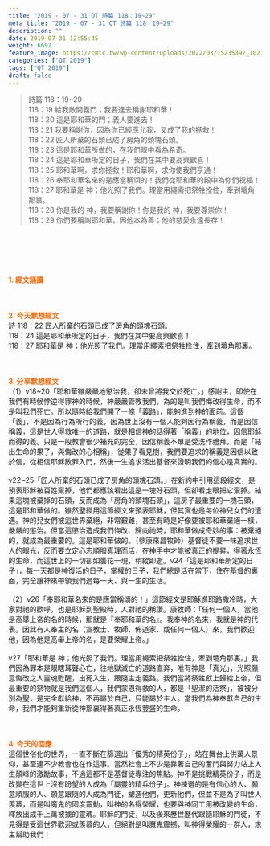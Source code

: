 ```yaml
---
title: "2019 - 07 - 31 QT 詩篇 118：19~29"
meta_title: "2019 - 07 - 31 QT 詩篇 118：19~29"
description: ""
date: 2019-07-31 12:55:45
weight: 6692
feature_image: https://cmtc.tw/wp-content/uploads/2022/03/15235392_10211799862337740_180693556567566654_o-1.webp
categories: ["QT 2019"]
tags: ["QT 2019"]
draft: false
---
```


<blockquote>詩篇 118：19~29<br />
118：19 給我敞開義門；我要進去稱謝耶和華！<br />
118：20 這是耶和華的門；義人要進去！<br />
118：21 我要稱謝你，因為你已經應允我，又成了我的拯救！<br />
118：22 匠人所棄的石頭已成了房角的頭塊石頭。<br />
118：23 這是耶和華所做的，在我們眼中看為希奇。<br />
118：24 這是耶和華所定的日子，我們在其中要高興歡喜！<br />
118：25 耶和華啊，求你拯救！耶和華啊，求你使我們亨通！<br />
118：26 奉耶和華名來的是應當稱頌的！我們從耶和華的殿中為你們祝福！<br />
118：27 耶和華是 神；他光照了我們。理當用繩索把祭牲拴住，牽到壇角那裏。<br />
118：28 你是我的 神，我要稱謝你！你是我的 神，我要尊崇你！<br />
118：29 你們要稱謝耶和華，因他本為善；他的慈愛永遠長存！</blockquote><br />
&nbsp;<br />
<br />
&nbsp;<br />
<br />
<span style="color: #ff6600;"><strong>1. </strong><strong>經文誦讀</strong></span><br />
<br />
<span style="color: #ff6600;"><strong> </strong></span><br />
<br />
<span style="color: #ff6600;"><strong>2. 今天默想</strong><strong>經文<br />
</strong></span>詩 118：22 匠人所棄的石頭已成了房角的頭塊石頭。<br />
118：24 這是耶和華所定的日子，我們在其中要高興歡喜！<br />
118：27 耶和華是 神；他光照了我們。理當用繩索把祭牲拴住，牽到壇角那裏。<br />
<br />
&nbsp;<br />
<br />
<span style="color: #ff6600;"><strong>3. 分享默想經文<br />
</strong></span>（1）v18~20「耶和華雖嚴嚴地懲治我，卻未曾將我交於死亡。」感謝主，即使在我們有時候悖逆得罪神的時候，神嚴嚴管教我們，為的是叫我們悔改得生命，而不是叫我們死亡。所以隨時給我們開了一條「義路」，能夠進到神的面前。這個「義」，不是因為行為所行的義，因為世上沒有一個人能夠因行為稱義，而是因信稱義，這是世人得救唯一的道路，就是相信神的話得著「稱義」的地位，因信耶穌而得的義。只是一般教會很少補充的完全，因信稱義不單是受洗作禮拜，而是「結出生命的果子，與悔改的心相稱」，從果子看見樹，我們要追求的稱義是因信以致於信，從相信耶穌赦罪入門，然後一生追求活出基督來證明我們的信心是真實的。<br />
<br />
v22~25「匠人所棄的石頭已成了房角的頭塊石頭。」在新約中引用這段經文，是預表耶穌被百姓棄掉，他們都應該看出這是一塊好石頭，但卻看走眼把它棄掉。結果這塊被棄掉的石頭，反而成為「房角的頭塊石頭」，這房子最重要的一塊石頭，這是耶和華做的。雖然聖經用這節經文來預表耶穌，但其實也是每位神兒女們的遭遇。神的兒女們被這世界棄絕，非常艱難，甚至有時是好像要被耶和華棄絕一樣，嚴嚴的懲治。但當這懲治造成我們悔改、歸向祂時，耶和華做成奇妙的事：被棄絕的，就成為最重要的。這是耶和華做的。（參康來昌牧師）基督徒不要一味追求世人的眼光，反而要立定心志順服真理而活，在神手中才能被真正的提昇，得著永恆的生命，而這世上的一切卻如曇花一現，稍縱即逝。v24「這是耶和華所定的日子」，每一天都是神復活的日子，掌權的日子，我們總是活在當下，住在基督的裏面，完全讓神來帶領我們過每一天、與一生的生活。<br />
<br />
（2）v26「奉耶和華名來的是應當稱頌的！」這節經文是耶穌進耶路撒冷時，大家對祂的歡呼，也是耶穌到聖殿時，人對祂的稱讚。康牧師：「任何一個人，當他是高舉上帝的名的時候，那就是『奉耶和華的名』。我奉神的名來，我就是神的代表。因此有人奉主的名（宣教士、牧師、佈道家、或任何一個人）來，我們歡迎他，因為他是高舉上帝的名，是要榮耀上帝。」<br />
<br />
v27「耶和華是 神；他光照了我們。理當用繩索把祭牲拴住，牽到壇角那裏。」我們因為罪本是眼瞎耳聾心亡，往地獄滅亡的道路直奔，唯有神是「真光」，光照願意悔改之人靈魂甦醒，出死入生，跟隨主走義路。我們當將祭牲獻上歸給上帝，但最重要的祭物就是我們這個人，我們蒙恩得救的人，都是「聖潔的活祭」，被被分別為聖，是完全獻給神，不再屬於自己，只能屬於主人。當我們為神奉獻自己的生命，我們才能夠重新從神那裏得著真正永恆豐盛的生命。<br />
<br />
<span style="color: #ff6600;"><strong> </strong></span><br />
<br />
<span style="color: #ff6600;"><strong>4. 今天的回應<br />
</strong></span>這個世俗化的世界，一直不斷在篩選出「優秀的精英份子」，站在舞台上供萬人景仰，甚至連不少教會也在作這事。當然社會上不少是靠著自己的奮鬥與努力站上人生顛峰的激勵故事，不過這都不是基督徒專注的焦點。神不是挑戰精英份子，而是改變在這世上沒有盼望的人成為「屬靈的精兵份子」。神揀選的是有信心的人、願意順服的人、願意跟隨的人成為門徒，塑造他們，更新他們，但並不是為了叫世人羡慕，而是叫魔鬼的國度震動，叫神的名得榮耀，也要與神同工用被改變的生命，釋放出成千上萬被擄的靈魂。耶穌的門徒，以及後來歷世歷代跟隨耶穌的門徒，不見得是受這世界歡迎或羡慕的人，但絕對是叫魔鬼震撼，叫神得榮耀的一群人，求主幫助我們！
        